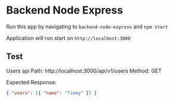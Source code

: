 # Backend Node Express

Run this app by navigating to `backend-node-express` and `npm start`

Application will run start on `http://localhost:3000`

## Test

Users api
Path: http://localhost:3000/api/v1/users
Method: GET

Expected Response:

```json
{ "users": [{ "name": "Timmy" }] }
```
